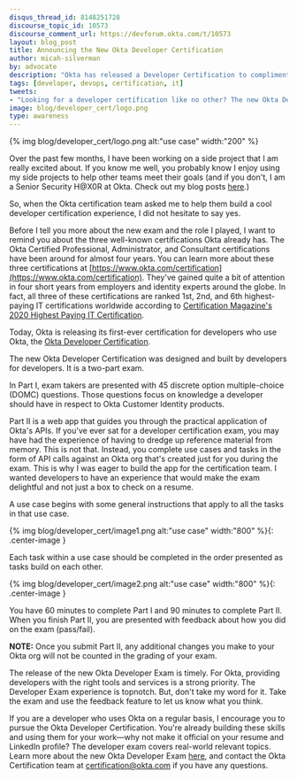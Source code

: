 ```yaml
---
disqus_thread_id: 8148251728
discourse_topic_id: 10573
discourse_comment_url: https://devforum.okta.com/t/10573
layout: blog_post
title: Announcing the New Okta Developer Certification
author: micah-silverman
by: advocate
description: "Okta has released a Developer Certification to compliment its award-winning IT certifications."
tags: [developer, devops, certification, it]
tweets:
- "Looking for a developer certification like no other? The new Okta Developer Certification app has you apply your knowledge by using the Okta API."
image: blog/developer_cert/logo.png
type: awareness
---
```


{% img blog/developer_cert/logo.png alt:"use case" width:"200" %}

Over the past few months, I have been working on a side project that I am really excited about. If you know me well, you probably know I enjoy using my side projects to help other teams meet their goals (and if you don't, I am a Senior Security H@X0R at Okta. Check out my blog posts [here](https://developer.okta.com/blog/authors/micah-silverman).)
 
So, when the Okta certification team asked me to help them build a cool developer certification experience, I did not hesitate to say yes.
 
Before I tell you more about the new exam and the role I played, I want to remind you about the three well-known certifications Okta already has. The Okta Certified Professional, Administrator, and Consultant certifications have been around for almost four years. You can learn more about these three certifications at [https://www.okta.com/certification](https://www.okta.com/certification). They've gained quite a bit of attention in four short years from employers and identity experts around the globe. In fact, all three of these certifications are ranked 1st, 2nd, and 6th highest-paying IT certifications worldwide according to [Certification Magazine's 2020 Highest Paying IT Certification](http://certmag.com/salary-survey-2020-new-salary-survey-75/).
 
Today, Okta is releasing its first-ever certification for developers who use Okta, the [Okta Developer Certification](https://www.okta.com/resources/developer-exam-study-guide/).
 
The new Okta Developer Certification was designed and built by developers for developers. It is a two-part exam.

In Part I, exam takers are presented with 45 discrete option multiple-choice (DOMC) questions. Those questions focus on knowledge a developer should have in respect to Okta Customer Identity products. 

Part II is a web app that guides you through the practical application of Okta's APIs. If you've ever sat for a developer certification exam, you may have had the experience of having to dredge up reference material from memory. This is not that. Instead, you complete use cases and tasks in the form of API calls against an Okta org that's created just for you during the exam. This is why I was eager to build the app for the certification team. I wanted developers to have an experience that would make the exam delightful and not just a box to check on a resume.

A use case begins with some general instructions that apply to all the tasks in that use case. 

{% img blog/developer_cert/image1.png alt:"use case" width:"800" %}{: .center-image }

Each task within a use case should be completed in the order presented as tasks build on each other.

{% img blog/developer_cert/image2.png alt:"use case" width:"800" %}{: .center-image }

You have 60 minutes to complete Part I and 90 minutes to complete Part II. When you finish Part II, you are presented with feedback about how you did on the exam (pass/fail). 

**NOTE:** Once you submit Part II, any additional changes you make to your Okta org will not be counted in the grading of your exam.

The release of the new Okta Developer Exam is timely. For Okta, providing developers with the right tools and services is a strong priority. The Developer Exam experience is topnotch. But, don't take my word for it. Take the exam and use the feedback feature to let us know what you think. 

If you are a developer who uses Okta on a regular basis, I encourage you to pursue the Okta Developer Certification. You're already building these skills and using them for your work—why not make it official on your resume and LinkedIn profile? The developer exam covers real-world relevant topics. Learn more about the new Okta Developer Exam [here](https://www.okta.com/resources/developer-exam-study-guide/), and contact the Okta Certification team at certification@okta.com if you have any questions.
